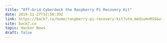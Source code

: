 ```yaml
---
title: "Off-Grid Cyberdeck the Raspberry Pi Recovery Kit"
date: 2019-11-27T12:50:39Z
link: https://back7.co/home/raspberry-pi-recovery-kit?utm_medium=RSS&utm_source=hune
site: back7.co
topic: Hacker News
draft: false
---
```

